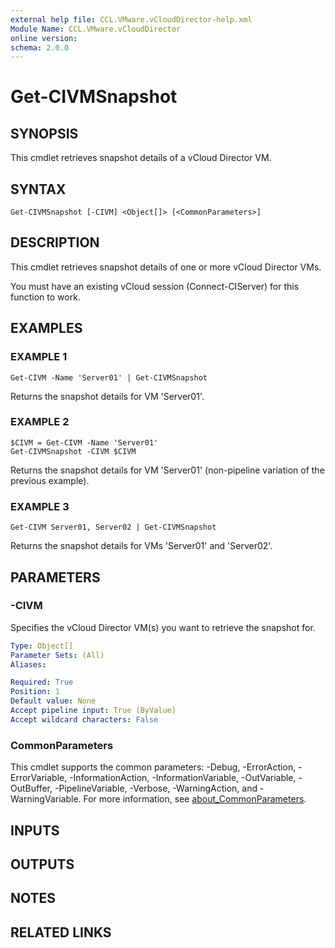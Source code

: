 ```yaml
---
external help file: CCL.VMware.vCloudDirector-help.xml
Module Name: CCL.VMware.vCloudDirector
online version:
schema: 2.0.0
---
```


# Get-CIVMSnapshot

## SYNOPSIS
This cmdlet retrieves snapshot details of a vCloud Director VM.

## SYNTAX

```
Get-CIVMSnapshot [-CIVM] <Object[]> [<CommonParameters>]
```

## DESCRIPTION
This cmdlet retrieves snapshot details of one or more vCloud Director VMs.

You must have an existing vCloud session (Connect-CIServer) for this function to work.

## EXAMPLES

### EXAMPLE 1
```
Get-CIVM -Name 'Server01' | Get-CIVMSnapshot
```

Returns the snapshot details for VM 'Server01'.

### EXAMPLE 2
```
$CIVM = Get-CIVM -Name 'Server01'
Get-CIVMSnapshot -CIVM $CIVM
```

Returns the snapshot details for VM 'Server01' (non-pipeline variation of the previous example).

### EXAMPLE 3
```
Get-CIVM Server01, Server02 | Get-CIVMSnapshot
```

Returns the snapshot details for VMs 'Server01' and 'Server02'.

## PARAMETERS

### -CIVM
Specifies the vCloud Director VM(s) you want to retrieve the snapshot for.

```yaml
Type: Object[]
Parameter Sets: (All)
Aliases:

Required: True
Position: 1
Default value: None
Accept pipeline input: True (ByValue)
Accept wildcard characters: False
```

### CommonParameters
This cmdlet supports the common parameters: -Debug, -ErrorAction, -ErrorVariable, -InformationAction, -InformationVariable, -OutVariable, -OutBuffer, -PipelineVariable, -Verbose, -WarningAction, and -WarningVariable. For more information, see [about_CommonParameters](http://go.microsoft.com/fwlink/?LinkID=113216).

## INPUTS

## OUTPUTS

## NOTES

## RELATED LINKS
